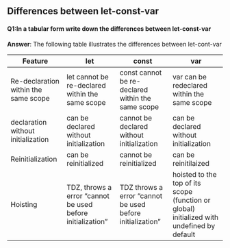 ## Differences between let-const-var 

#### Q1:In a tabular form write down the differences between let-const-var 

**Answer**: The following table illustrates the differences between let-cont-var 

| Feature                              | let                                                        | const                                                     | var                                                          |
| ------------------------------------ | ---------------------------------------------------------- | --------------------------------------------------------- | ------------------------------------------------------------ |
| Re-declaration within the same scope | let cannot be re-declared within the same scope            | const cannot be re-declared within the same scope         | var can be redeclared within the same scope                  |
| declaration without initialization   | can be declared without initialization                     | cannot be declared without initialization                 | can be declared without initialization                       |
| Reinitialization                     | can be reinitialized                                       | cannot be reinitialized                                   | can be reinitilaized                                         |
| Hoisting                             | TDZ, throws a error “cannot be used before initialization” | TDZ throws a error “cannot be used before initialization” | hoisted to the top of its scope (function or global) initialized with undefined by default |


